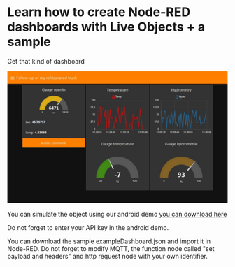 # Learn how to create Node-RED dashboards with Live Objects + a sample

Get that kind of dashboard 

![](img/dashboard.jpg)

You can simulate the object using our android demo <a href="https://play.google.com/store/apps/details?id=com.orange.lo.assetdemo">you can download here </a>

Do not forget to enter your API key in the android demo.

You can download the sample exampleDashboard.json and import it in Node-RED. Do not forget to modify MQTT, the function node called "set payload and headers" and http request node with your own identifier.
